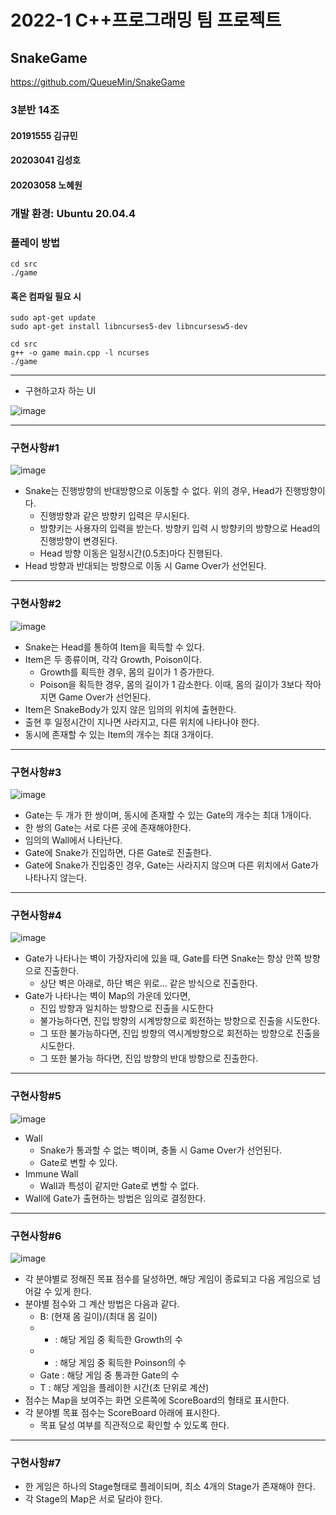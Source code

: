 # 2022-1 C++프로그래밍 팀 프로젝트
## SnakeGame
https://github.com/QueueMin/SnakeGame

### 3분반 14조
#### 20191555 김규민
#### 20203041 김성호
#### 20203058 노혜원

### 개발 환경: Ubuntu 20.04.4

### 플레이 방법
```
cd src
./game
```
#### 혹은 컴파일 필요 시
```
sudo apt-get update
sudo apt-get install libncurses5-dev libncursesw5-dev

cd src
g++ -o game main.cpp -l ncurses
./game
```


---
* 구현하고자 하는 UI

![image](https://user-images.githubusercontent.com/55120768/171079283-c9e52a0f-e261-4c2e-be73-d7e1fea0d921.png)

---
### 구현사항#1
![image](https://user-images.githubusercontent.com/55120768/171079810-99ecfed6-a38d-45a2-a17c-e1b40c2a2b88.png)
* Snake는 진행방향의 반대방향으로 이동할 수 없다. 위의 경우, Head가 진행방향이다.
    * 진행방향과 같은 방향키 입력은 무시된다.
    * 방향키는 사용자의 입력을 받는다. 방향키 입력 시 방향키의 방향으로 Head의 진행방향이 변경된다.
    * Head 방향 이동은 일정시간(0.5초)마다 진행된다.
* Head 방향과 반대되는 방향으로 이동 시 Game Over가 선언된다.
---
### 구현사항#2
![image](https://user-images.githubusercontent.com/55120768/171080581-dd612324-97e4-4e6f-bce2-bf664f15de63.png)
* Snake는 Head를 통하여 Item을 획득할 수 있다.
* Item은 두 종류이며, 각각 Growth, Poison이다.
    * Growth를 획득한 경우, 몸의 길이가 1 증가한다.
    * Poison을 획득한 경우, 몸의 길이가 1 감소한다. 이때, 몸의 길이가 3보다 작아지면 Game Over가 선언된다.
* Item은 SnakeBody가 있지 않은 임의의 위치에 출현한다.
* 출현 후 일정시간이 지나면 사라지고, 다른 위치에 나타나야 한다.
* 동시에 존재할 수 있는 Item의 개수는 최대 3개이다.
---
### 구현사항#3
![image](https://user-images.githubusercontent.com/55120768/171081375-136d5b33-bdaf-4ae3-9719-84e3be3efa7a.png)
* Gate는 두 개가 한 쌍이며, 동시에 존재할 수 있는 Gate의 개수는 최대 1개이다.
* 한 쌍의 Gate는 서로 다른 곳에 존재해야한다.
* 임의의 Wall에서 나타난다.
* Gate에 Snake가 진입하면, 다른 Gate로 진출한다.
* Gate에 Snake가 진입중인 경우, Gate는 사라지지 않으며 다른 위치에서 Gate가 나타나지 않는다.
---
### 구현사항#4
![image](https://user-images.githubusercontent.com/55120768/171081913-37fcbe89-8c75-4094-b3f2-97bea56a2fe2.png)
* Gate가 나타나는 벽이 가장자리에 있을 때, Gate를 타면 Snake는 항상 안쪽 방향으로 진출한다.
    * 상단 벽은 아래로, 하단 벽은 위로... 같은 방식으로 진출한다.
* Gate가 나타나는 벽이 Map의 가운데 있다면,
    * 진입 방향과 일치하는 방향으로 진출을 시도한다
    * 불가능하다면, 진입 방향의 시계방향으로 회전하는 방향으로 진출을 시도한다.
    * 그 또한 불가능하다면, 진입 방향의 역시계방향으로 회전하는 방향으로 진출을 시도한다.
    * 그 또한 불가능 하다면, 진입 방향의 반대 방향으로 진출한다.
---
### 구현사항#5
![image](https://user-images.githubusercontent.com/55120768/171082731-ba4e27bb-0026-46e8-ba96-d83c80a20474.png)
* Wall
    * Snake가 통과할 수 없는 벽이며, 충돌 시 Game Over가 선언된다.
    * Gate로 변할 수 있다.
* Immune Wall
    * Wall과 특성이 같지만 Gate로 변할 수 없다.
* Wall에 Gate가 출현하는 방법은 임의로 결정한다.
---
### 구현사항#6
![image](https://user-images.githubusercontent.com/55120768/171084799-be8ef67a-e06d-41e8-b362-1fefb00d5560.png)
* 각 분야별로 정해진 목표 점수를 달성하면, 해당 게임이 종료되고 다음 게임으로 넘어갈 수 있게 한다.
* 분야별 점수와 그 계산 방법은 다음과 같다.
    * B: (현재 몸 길이)/(최대 몸 길이)
    * + : 해당 게임 중 획득한 Growth의 수
    * - : 해당 게임 중 획득한 Poinson의 수
    * Gate : 해당 게임 중 통과한 Gate의 수
    * T : 해당 게임을 플레이한 시간(초 단위로 계산)
* 점수는 Map을 보여주는 화면 오른쪽에 ScoreBoard의 형태로 표시한다.
* 각 분야별 목표 점수는 ScoreBoard 아래에 표시한다.
    * 목표 달성 여부를 직관적으로 확인할 수 있도록 한다.
---
### 구현사항#7
* 한 게임은 하나의 Stage형태로 플레이되며, 최소 4개의 Stage가 존재해야 한다.
* 각 Stage의 Map은 서로 달라야 한다.
